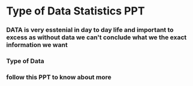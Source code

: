 # Type of Data Statistics PPT #
### DATA is very esstenial in day to day life and important to excess as without data we can't conclude what we the exact information we want ###
### Type of Data ###
### follow this PPT to know about more ###
